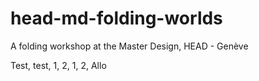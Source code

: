 # head-md-folding-worlds

A folding workshop at the Master Design, HEAD - Genève

Test, test, 1, 2, 1, 2, Allo
